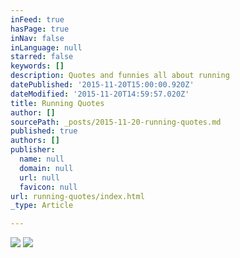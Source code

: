 ```yaml
---
inFeed: true
hasPage: true
inNav: false
inLanguage: null
starred: false
keywords: []
description: Quotes and funnies all about running
datePublished: '2015-11-20T15:00:00.920Z'
dateModified: '2015-11-20T14:59:57.020Z'
title: Running Quotes
author: []
sourcePath: _posts/2015-11-20-running-quotes.md
published: true
authors: []
publisher:
  name: null
  domain: null
  url: null
  favicon: null
url: running-quotes/index.html
_type: Article

---
```

![](https://the-grid-user-content.s3-us-west-2.amazonaws.com/c7cde9f0-5d39-46a5-b07c-5e4c4bc9740d.png)
![](https://the-grid-user-content.s3-us-west-2.amazonaws.com/54698861-9cb9-49aa-82a4-a8c1ad03f2da.jpg)
